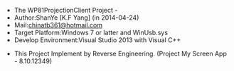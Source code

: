  - The WP81ProjectionClient Project -
 - Author:ShanYe [K.F Yang] (in 2014-04-24)
 - Mail:chinatb361@hotmail.com
 - Target Platform:Windows 7 or latter and WinUsb.sys
 - Develop Environment:Visual Studio 2013 with Visual C++
 
 * This Project Implement by Reverse Engineering. (Project My Screen App - 8.10.12349)
